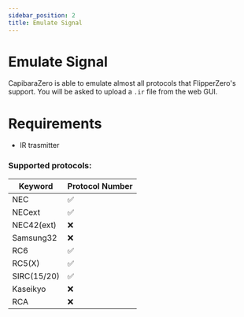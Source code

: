 ```yaml
---
sidebar_position: 2
title: Emulate Signal
---
```


# Emulate Signal

CapibaraZero is able to emulate almost all protocols that FlipperZero's support. You will be asked to upload a `.ir` file from the web GUI.

# Requirements

- IR trasmitter

### Supported protocols:

|         Keyword      |      Protocol Number     |
| -------------------- | ------------------------ |
|         NEC          |            :white_check_mark:            |
|         NECext         |            :white_check_mark:            |
|        NEC42(ext)        |            :x:            |
|        Samsung32         |           :x:            |
|        RC6         |            :white_check_mark:             |
|        RC5(X)         |            :white_check_mark:            |
|      SIRC(15/20)       |            :white_check_mark:            |
|      Kaseikyo        |            :x:           |
|      RCA  |            :x:            |
